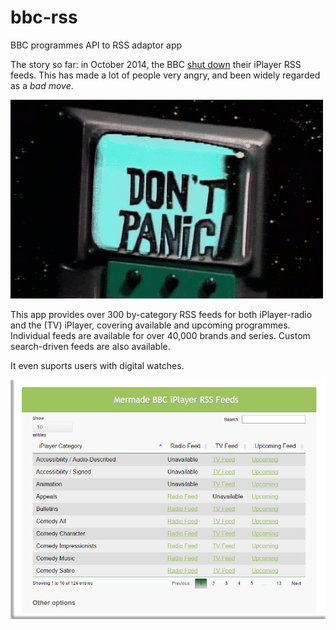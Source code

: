 # bbc-rss
BBC programmes API to RSS adaptor app

The story so far: in October 2014, the BBC [shut down](http://www.theregister.co.uk/2014/11/03/beeb_clamps_down_on_naughty_iplayer_watching/) their iPlayer RSS feeds. This has made a lot of people very angry, and been widely regarded as a *bad move*.

![Don't Panic](https://github.com/MikeRalphson/static/blob/master/dont_panic.gif?raw=true)

This app provides over 300 by-category RSS feeds for both iPlayer-radio and the (TV) iPlayer,
covering available and upcoming programmes. Individual feeds are available for over 40,000
brands and series. Custom search-driven feeds are also available.

It even suports users with digital watches.

![Screenshot](https://github.com/Mermade/bbc-rss/blob/master/pub/images/screenshot.png?raw=true)

